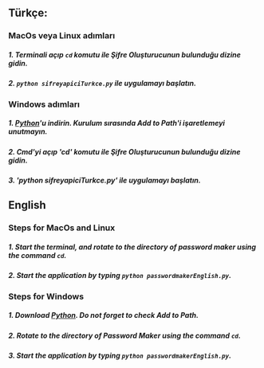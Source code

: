 ## Türkçe:

### MacOs veya Linux adımları

#####	1. Terminali açıp `cd` komutu ile Şifre Oluşturucunun bulunduğu dizine gidin.
#####	2. `python sifreyapiciTurkce.py` ile uygulamayı başlatın.
	
### Windows adımları

#####	1. [Python](https://www.python.org/ftp/python/3.6.5/python-3.6.5.exe)'u indirin. **Kurulum sırasında _Add to Path_'i işaretlemeyi unutmayın.**
#####	2. Cmd'yi açıp 'cd' komutu ile Şifre Oluşturucunun bulunduğu dizine gidin.
#####	3. 'python sifreyapiciTurkce.py' ile uygulamayı başlatın.

## English

### Steps for MacOs and Linux

#####	1. Start the terminal, and rotate to the directory of password maker using the command `cd`.
#####	2. Start the application by typing `python passwordmakerEnglish.py`.

### Steps for Windows

#####	1. Download [Python](https://www.python.org/ftp/python/3.6.5/python-3.6.5.exe). **Do not forget to check _Add to Path_.**
#####	2. Rotate to the directory of Password Maker using the command `cd`.
#####	3. Start the application by typing `python passwordmakerEnglish.py`.